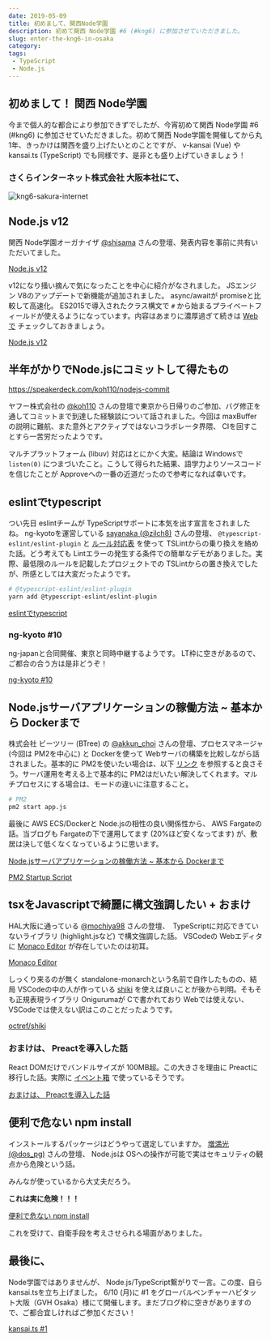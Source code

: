 ```yaml
---
date: 2019-05-09
title: 初めまして、関西Node学園
description: 初めて関西 Node学園 #6 (#kng6) に参加させていただきました。
slug: enter-the-kng6-in-osaka
category: 
tags: 
 - TypeScript
 - Node.js
---
```


## 初めまして！ 関西 Node学園

今まで個人的な都合により参加できずでしたが、今宵初めて関西 Node学園 #6 (#kng6) に参加させていただきました。初めて関西 Node学園を開催してから丸 1年、きっかけは関西を盛り上げたいとのことですが、 v-kansai (Vue) や kansai.ts (TypeScript) でも同様です、是非とも盛り上げていきましょう！

### さくらインターネット株式会社 大阪本社にて、

![kng6-sakura-internet](//images.ctfassets.net/gzkue3szf85p/72QU9SqPWLt6mo3Mr8sL7U/8119a92c6335208b1f1dbd2ed75e537e/IMG_1047__1_.JPG)

## Node.js v12

関西 Node学園オーガナイザ [@shisama](https://twitter.com/shisama) さんの登壇、発表内容を事前に共有いただいてました。

<a class="link-preview" href="https://shisama.hatenablog.com/entry/2019/05/08/070000">Node.js v12</a>

v12になり掻い摘んで気になったことを中心に紹介がなされました。 JSエンジン V8のアップデートで新機能が追加されました。 async/awaitが promiseと比較して高速化。 ES2015で導入されたクラス構文で `#` から始まるプライベートフィールドが使えるようになっています。内容はあまりに濃厚過ぎて続きは [Webで](https://shisama.hatenablog.com/entry/2019/04/24/103000) チェックしておきましょう。

<a class="link-preview" href="https://shisama.hatenablog.com/entry/2019/04/24/103000">Node.js v12</a>

## 半年がかりでNode.jsにコミットして得たもの	

https://speakerdeck.com/koh110/nodejs-commit

ヤフー株式会社の [@koh110](https://twitter.com/koh110) さんの登壇で東京から日帰りのご参加、バグ修正を通してコミットまで到達した経験談について話されました。今回は maxBufferの説明に難航、また意外とアクティブではないコラボレータ界隈、 CIを回すことすら一苦労だったようです。

マルチプラットフォーム (libuv) 対応はとにかく大変。結論は Windowsで `listen(0)` につまづいたこと。こうして得られた結果、語学力よりソースコードを信じたことが Approveへの一番の近道だったので参考になれば幸いです。

## eslintでtypescript

つい先日 eslintチームが TypeScriptサポートに本気を出す宣言をされましたね。 ng-kyotoを運営している [sayanaka (@zilch8)](https://twitter.com/zilch8) さんの登壇、 `@typescript-eslint/eslint-plugin` と [ルール対応表](https://github.com/typescript-eslint/typescript-eslint/blob/master/packages/eslint-plugin/ROADMAP.md) を使って TSLintからの乗り換えを絡めた話。どう考えても Lintエラーの発生する条件での簡単なデモがありました。実際、最低限のルールを記載したプロジェクトでの TSLintからの置き換えでしたが、所感としては大変だったようです。

```bash
# @typescript-eslint/eslint-plugin
yarn add @typescript-eslint/eslint-plugin
```

<a class="link-preview" href="https://github.com/typescript-eslint/typescript-eslint/blob/master/packages/eslint-plugin/ROADMAP.md">eslintでtypescript</a>

### ng-kyoto #10

ng-japanと合同開催、東京と同時中継するようです。 LT枠に空きがあるので、ご都合の合う方は是非どうぞ！

<a class="link-preview" href="https://ng-kyoto.connpass.com/event/124745/">ng-kyoto #10</a>

## Node.jsサーバアプリケーションの稼働方法 ~ 基本から Dockerまで

株式会社 ビーツリー (BTree) の [@akkun_choi](https://twitter.com/akkun_choi) さんの登壇、プロセスマネージャ (今回は PM2を中心に) と Dockerを使って Webサーバの構築を比較しながら話されました。基本的に PM2を使いたい場合は、以下 [リンク](http://pm2.keymetrics.io/docs/usage/startup/) を参照すると良さそう。サーバ運用を考える上で基本的に PM2はだいたい解決してくれます。マルチプロセスにする場合は、モードの違いに注意すること。

```bash
# PM2
pm2 start app.js
```

最後に AWS ECS/Dockerと Node.jsの相性の良い関係性から、 AWS Fargateの話。当ブログも Fargateの下で運用してます (20%ほど安くなってます) が、敷居は決して低くなくなっているように思います。

<a class="link-preview" href="https://speakerdeck.com/akkunchoi/node-dot-jssahaahurikesiyonfalse-jia-dong-fang-fa-ji-ben-karadockermate">Node.jsサーバアプリケーションの稼働方法 ~ 基本から Dockerまで</a>

<a class="link-preview" href="http://pm2.keymetrics.io/docs/usage/startup/">PM2 Startup Script</a>

## tsxをJavascriptで綺麗に構文強調したい + おまけ	

HAL大阪に通っている [@mochiya98](https://twitter.com/mochiya98) さんの登壇、　TypeScriptに対応できていないライブラリ (highlight.jsなど) で構文強調した話。 VSCodeの Webエディタに [Monaco Editor](https://microsoft.github.io/monaco-editor/index.html) が存在していたのは初耳。

<a class="link-preview" href="https://microsoft.github.io/monaco-editor/index.html">Monaco Editor</a>

しっくり来るのが無く standalone-monarchという名前で自作したものの、結局 VSCodeの中の人が作っている [shiki](https://github.com/octref/shiki) を使えば良いことが後から判明。そもそも正規表現ライブラリ Onigurumaが Cで書かれており Webでは使えない、VSCodeでは使えない訳はこのことだったようです。

<a class="link-preview" href="https://github.com/octref/shiki">octref/shiki</a>

### おまけは、 Preactを導入した話

React DOMだけでバンドルサイズが 100MB超。この大きさを理由に Preactに移行した話。実際に [イベント箱](https://m98.be/event-box/#/) で使っているそうです。

<a class="link-preview" href="https://m98.be/event-box/#/">おまけは、 Preactを導入した話</a>

## 便利で危ない npm install

インストールするパッケージはどうやって選定していますか。 [増満光 (@dos_pg)](https://twitter.com/dos_pg) さんの登壇、 Node.jsは OSへの操作が可能で実はセキュリティの観点から危険という話。

みんなが使っているから大丈夫だろう。

**これは実に危険！！！**

<a class="link-preview" href="https://qiita.com/mysticatea/items/aac027f9183ea9f0f9b1">便利で危ない npm install</a>

これを受けて、自衛手段を考えさせられる場面がありました。

## 最後に、

Node学園ではありませんが、 Node.js/TypeScript繋がりで一言。この度、自ら kansai.tsを立ち上げました。 6/10 (月)に #1 をグローバルベンチャーハビタット大阪（GVH Osaka）様にて開催します。まだブログ枠に空きがありますので、ご都合宜しければご参加ください！

<a class="link-preview" href="https://kansaits.connpass.com/event/130120/">kansai.ts #1</a>
